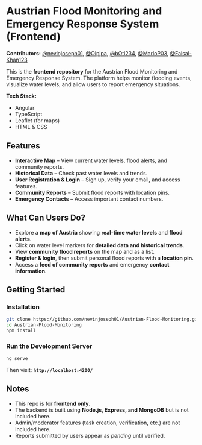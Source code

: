 # Austrian Flood Monitoring and Emergency Response System (Frontend)

**Contributors:** [@nevinjoseph01](https://github.com/nevinjoseph01), [@Oipipa](https://github.com/Oipipa), [@bOti234](https://github.com/bOti234), [@MarioP03](https://github.com/MarioP03), [@Faisal-Khan123](https://github.com/Faisal-Khan123)  

This is the **frontend repository** for the Austrian Flood Monitoring and Emergency Response System. The platform helps monitor flooding events, visualize water levels, and allow users to report emergency situations.  

**Tech Stack:**  
- Angular  
- TypeScript  
- Leaflet (for maps)  
- HTML & CSS  

## Features  
- **Interactive Map**  – View current water levels, flood alerts, and community reports.  
- **Historical Data**  – Check past water levels and trends.  
- **User Registration & Login** – Sign up, verify your email, and access features.  
- **Community Reports**  – Submit flood reports with location pins.  
- **Emergency Contacts** – Access important contact numbers.  

## What Can Users Do?  
- Explore a **map of Austria** showing **real-time water levels** and **flood alerts**.  
- Click on water level markers for **detailed data and historical trends**.  
- View **community flood reports** on the map and as a list.  
- **Register & login**, then submit personal flood reports with a **location pin**.  
- Access a **feed of community reports** and emergency **contact information**.  

## Getting Started  

### Installation  
```bash
git clone https://github.com/nevinjoseph01/Austrian-Flood-Monitoring.git
cd Austrian-Flood-Monitoring
npm install
```

### Run the Development Server  
```bash
ng serve
```
Then visit: **`http://localhost:4200/`**

## Notes  
- This repo is for **frontend only**.
- The backend is built using **Node.js, Express, and MongoDB** but is not included here.  
- Admin/moderator features (task creation, verification, etc.) are not included here.  
- Reports submitted by users appear as *pending* until verified.  
